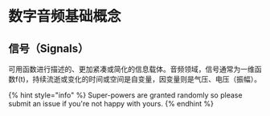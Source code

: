 # 数字音频基础概念

## 信号（Signals）

可用函数进行描述的、更加紧凑或简化的信息载体。音频领域，信号通常为一维函数f\(t\)，持续流逝或变化的时间或空间是自变量，因变量则是气压、电压（振幅）。

{% hint style="info" %}
 Super-powers are granted randomly so please submit an issue if you're not happy with yours.
{% endhint %}



